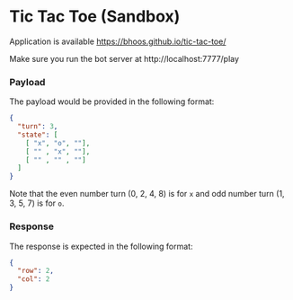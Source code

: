 # Tic Tac Toe (Sandbox)
Application is available https://bhoos.github.io/tic-tac-toe/

Make sure you run the bot server at http://localhost:7777/play

### Payload
The payload would be provided in the following format:
```json
{
  "turn": 3,
  "state": [
    [ "x", "o", ""],
    [ "" , "x", ""],
    [ "" , "" , ""]
  ]
}
```
Note that the even number turn (0, 2, 4, 8) is for `x` and odd number turn (1, 3, 5, 7) is for `o`.

### Response
The response is expected in the following format:
```json
{
  "row": 2,
  "col": 2
}
```